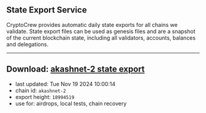 ## State Export Service
CryptoCrew provides automatic daily state exports for all chains we validate. State export files can be used as genesis files and are a snapshot of the current blockchain state, including all validators, accounts, balances and delegations.

---
**Download: [akashnet-2 state export](https://dl-eu2.ccvalidators.com/SERVICE/akash/akashnet-2_export_18994519.json)**
---

- last updated: Tue Nov 19 2024 10:00:14
- chain id: `akashnet-2`
- export height: `18994519`
- use for: airdrops, local tests, chain recovery
